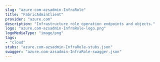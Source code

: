 ```yaml
---
slug: "azure-com-azsadmin-InfraRole"
title: "FabricAdminClient"
provider: "azure.com"
description: "Infrastructure role operation endpoints and objects."
logo: "azure.com-azsadmin-InfraRole-logo.png"
logoMediaType: "image/png"
tags:
- "cloud"
stubs: "azure.com-azsadmin-InfraRole-stubs.json"
swagger: "azure.com-azsadmin-InfraRole-swagger.json"
---
```

